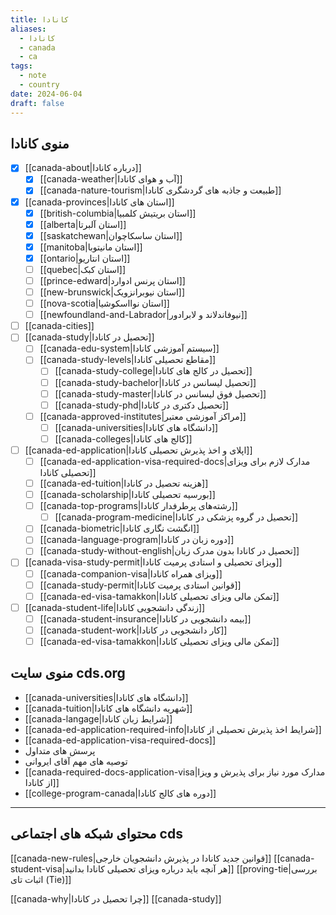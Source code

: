 ```yaml
---
title: کانادا
aliases:
  - کانادا
  - canada
  - ca
tags:
  - note
  - country
date: 2024-06-04
draft: false
---
```




## منوی کانادا

- [x] [[canada-about|درباره کانادا]]
	- [x] [[canada-weather|آب و هوای کانادا]]
	- [x] [[canada-nature-tourism|طبیعت و جاذبه های گردشگری کانادا]]
- [x] [[canada-provinces|استان های کانادا]]
	- [x] [[british-columbia|استان بریتیش کلمبیا]]
	- [x] [[alberta|استان آلبرتا]]
	- [x] [[saskatchewan|استان ساسکاچوان]]
	- [x] [[manitoba|استان مانیتوبا]]
	- [x] [[ontario|استان انتاریو]]
	- [ ] [[quebec|استان کبک]]
	- [ ] [[prince-edward|استان پرنس ادوارد]]
	- [ ] [[new-brunswick|استان نیوبرانزویک]]
	- [ ] [[nova-scotia|استان نوااسکوشیا]]
	- [ ] [[newfoundland-and-Labrador|نیوفاندلاند و لابرادور]]
- [ ] [[canada-cities]]
- [ ] [[canada-study|تحصیل در کانادا]]
	- [ ] [[canada-edu-system|سیستم آموزشی کانادا]]
	- [ ] [[canada-study-levels|مقاطع تحصیلی کانادا]]
		- [ ] [[canada-study-college|تحصیل در کالج های کانادا]]
		- [ ] [[canada-study-bachelor|تحصیل لیسانس در کانادا]]
		- [ ] [[canada-study-master|تحصیل فوق لیسانس در کانادا]]
		- [ ] [[canada-study-phd|تحصیل دکتری در کانادا]]
	- [ ] [[canada-approved-institutes|مراکز آموزشی معتبر]]
		- [ ] [[canada-universities|دانشگاه های کانادا]]
		- [ ] [[canada-colleges|کالج های کانادا]]
- [ ] [[canada-ed-application|اپلای و اخذ پذیرش تحصیلی کانادا]]
	- [ ] [[canada-ed-application-visa-required-docs|مدارک لازم برای ویزای تحصیلی کانادا]]
	- [ ] [[canada-ed-tuition|هزینه تحصیل در کانادا]]
	- [ ] [[canada-scholarship|بورسیه تحصیلی کانادا]]
	- [ ] [[canada-top-programs|رشته‌های پرطرفدار کانادا]]
		- [ ] [[canada-program-medicine|تحصیل در گروه پزشکی در کانادا]]
	- [ ] [[canada-biometric|انگشت نگاری کانادا]]
	- [ ] [[canada-language-program|دوره زبان در کانادا]]
	- [ ] [[canada-study-without-english|تحصیل در کانادا بدون مدرک زبان]]
- [ ] [[canada-visa-study-permit|ویزای تحصیلی و استادی پرمیت کانادا]]
	- [ ] [[canada-companion-visa|ویزای همراه کانادا]]
	- [ ] [[canada-study-permit|قوانین استادی پرمیت کانادا]]
	- [ ] [[canada-ed-visa-tamakkon|تمکن مالی ویزای تحصیلی کانادا]]
- [ ] [[canada-student-life|زندگی دانشجویی کانادا]]
	- [ ] [[canada-student-insurance|بیمه دانشجویی در کانادا]]
	- [ ] [[canada-student-work|کار دانشجویی در کانادا]]
	- [ ] [[canada-ed-visa-tamakkon|تمکن مالی ویزای تحصیلی کانادا]]

## منوی سایت cds.org
- [[canada-universities|دانشگاه های کانادا]]
- [[canada-tuition|شهریه دانشگاه های کانادا]]
- [[canada-langage|شرایط زبان کانادا]]
- [[canada-ed-application-required-info|شرایط اخذ پذیرش تحصیلی از کانادا]]
- [[canada-ed-application-visa-required-docs]]
- پرسش های متداول
- توصیه های مهم آقای ایروانی
- [[canada-required-docs-application-visa|مدارک مورد نیاز برای پذیرش و ویزا از کانادا]]
- [[college-program-canada|دوره های کالج کانادا]]

---

## محتوای شبکه های اجتماعی cds
[[canada-new-rules|قوانین جدید کانادا در پذیرش دانشجویان خارجی]]
[[canada-student-visa|هر آنچه باید درباره ویزای تحصیلی کانادا بدانید]]
[[proving-tie|بررسی اثبات تای (Tie)]]

[[canada-why|چرا تحصیل در کانادا]]
[[canada-study]]

